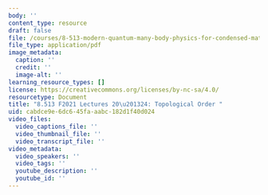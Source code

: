 ```yaml
---
body: ''
content_type: resource
draft: false
file: /courses/8-513-modern-quantum-many-body-physics-for-condensed-matter-systems-fall-2021/mit8_513f21_lec20-24.pdf
file_type: application/pdf
image_metadata:
  caption: ''
  credit: ''
  image-alt: ''
learning_resource_types: []
license: https://creativecommons.org/licenses/by-nc-sa/4.0/
resourcetype: Document
title: "8.513 F2021 Lectures 20\u201324: Topological Order "
uid: cabdce9e-6dc6-45fa-aabc-182d1f40d024
video_files:
  video_captions_file: ''
  video_thumbnail_file: ''
  video_transcript_file: ''
video_metadata:
  video_speakers: ''
  video_tags: ''
  youtube_description: ''
  youtube_id: ''
---
```

